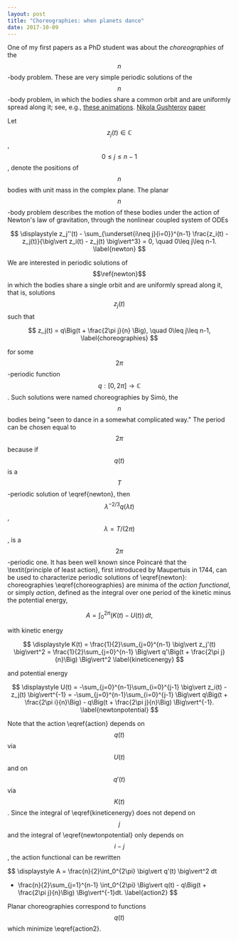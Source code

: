 ```yaml
---
layout: post
title: "Choreographies: when planets dance"
date: 2017-10-09
---
```


One of my first papers as a PhD student was about the <i>choreographies</i> of the $$n$$-body problem. 
These are very simple periodic solutions of the $$n$$-body problem, in which the bodies share a common orbit 
and are uniformly spread along it; 
see, e.g., <a href="http://www.maths.manchester.ac.uk/~jm/Choreographies/">these animations</a>.
<a href="http://scholar.google.com/citations?user=w-PVG8sAAAAJ&hl=en">Nikola Gushterov</a>
<a href="http://arxiv.org/pdf/1505.04848.pdf">paper</a>

Let $$z_j(t)\in\mathbb{C}$$, $$0\leq j\leq n-1$$, denote the positions of $$n$$ bodies with unit mass in the complex plane. 
The planar $$n$$-body problem describes the motion of these bodies under the action of Newton's law of gravitation, 
through the nonlinear coupled system of ODEs

$$
\displaystyle 
z_j''(t) - \sum_{\underset{i\neq j}{i=0}}^{n-1} \frac{z_i(t) - z_j(t)}{\big\vert z_i(t) - z_j(t) \big\vert^3} = 0, 
\quad 0\leq j\leq n-1.
\label{newton}
$$

We are interested in periodic solutions of $$\ref{newton}$$ in which the bodies share a single orbit and are 
uniformly spread along it, that is, solutions $$z_j(t)$$ such that

$$
z_j(t) = q\Big(t + \frac{2\pi j}{n}	\Big), \quad 0\leq j\leq n-1,
\label{choreographies}
$$

for some $$2\pi$$-periodic function $$q:[0,2\pi]\rightarrow\mathbb{C}$$. Such solutions were named choreographies by Simò,
the $$n$$ bodies being "seen to dance in a somewhat complicated way."
The period can be chosen equal to $$2\pi$$ because if $$q(t)$$ is a $$T$$-periodic solution of \eqref{newton}, 
then $$\lambda^{-2/3}q(\lambda t)$$, $$\lambda=T/(2\pi)$$, is a $$2\pi$$-periodic one.
It has been well known since Poincaré that the \textit{principle of least action}, first introduced by Maupertuis in 1744, 
can be used to characterize periodic solutions of \eqref{newton}:
choreographies \eqref{choreographies} are minima of the <i>action functional</i>, or simply <i>action</i>, 
defined as the integral over one period of the kinetic minus the potential energy,

$$
A = \int_0^{2\pi} \big(K(t) - U(t)\big)\,dt,
\label{action}
$$

with kinetic energy

$$
\displaystyle 
K(t) = \frac{1}{2}\sum_{j=0}^{n-1} \big\vert z_j'(t) \big\vert^2 = \frac{1}{2}\sum_{j=0}^{n-1} 
\Big\vert q'\Big(t + \frac{2\pi j}{n}\Big) \Big\vert^2
\label{kineticenergy}
$$

and potential energy

$$
\displaystyle 
U(t) = -\sum_{j=0}^{n-1}\sum_{i=0}^{j-1} \big\vert z_i(t) - z_j(t) \big\vert^{-1} = -\sum_{j=0}^{n-1}\sum_{i=0}^{j-1}
\Big\vert q\Big(t + \frac{2\pi i}{n}\Big) - q\Big(t + \frac{2\pi j}{n}\Big) \Big\vert^{-1}.
\label{newtonpotential}
$$

Note that the action \eqref{action} depends on $$q(t)$$ via $$U(t)$$ and on $$q'(t)$$ via $$K(t)$$. 
Since the integral of \eqref{kineticenergy} does not depend on $$j$$ and the integral of \eqref{newtonpotential} 
only depends on $$i-j$$, the action functional can be rewritten

$$
\displaystyle 
A = \frac{n}{2}\int_0^{2\pi} \big\vert q'(t) \big\vert^2 dt
+ \frac{n}{2}\sum_{j=1}^{n-1} \int_0^{2\pi} \Big\vert q(t) - q\Big(t + \frac{2\pi j}{n}\Big) \Big\vert^{-1}dt.
\label{action2}
$$

Planar choreographies correspond to functions $$q(t)$$ which minimize \eqref{action2}. 

